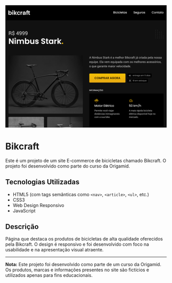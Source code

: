 <img src="./bikcraft.jpg">

# Bikcraft

Este é um projeto de um site E-commerce de bicicletas chamado Bikcraft. O projeto foi desenvolvido como parte do curso da Origamid.

## Tecnologias Utilizadas

- HTML5 (com tags semânticas como `<nav>`, `<article>`, `<ul>`, etc.)
- CSS3
- Web Design Responsivo
- JavaScript

## Descrição

Página que destaca os produtos de bicicletas de alta qualidade oferecidos pela Bikcraft. O design é responsivo e foi desenvolvido com foco na usabilidade e na apresentação visual atraente.

---

**Nota:** Este projeto foi desenvolvido como parte de um curso da Origamid. Os produtos, marcas e informações presentes no site são fictícios e utilizados apenas para fins educacionais.
